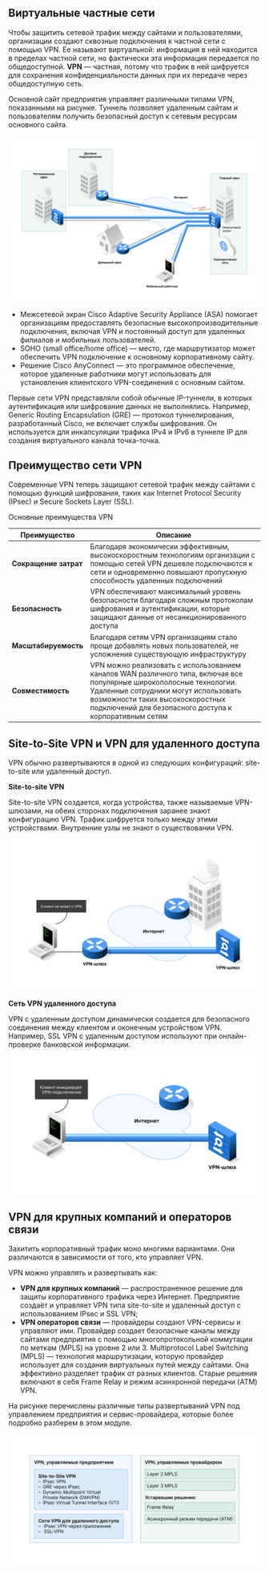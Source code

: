<!-- 8.1.1 -->
## Виртуальные частные сети

Чтобы защитить сетевой трафик между сайтами и пользователями, организации создают сквозные подключения к частной сети с помощью VPN. Ее называют виртуальной: информация в ней находится в пределах частной сети, но фактически эта информация передается по общедоступной. **VPN** — частная, потому что трафик в ней шифруется для сохранения конфиденциальности данных при их передаче через общедоступную сеть.

Основной сайт предприятия управляет различными типами VPN, показанными на рисунке. Туннель позволяет удаленным сайтам и пользователям получить безопасный доступ к сетевым ресурсам основного сайта.

![](./assets/8.1.1.svg)
<!-- /courses/ensa-dl/ae8e8c8a-34fd-11eb-ba19-f1886492e0e4/aeb59c80-34fd-11eb-ba19-f1886492e0e4/assets/c666b650-1c46-11ea-af56-e368b99e9723.svg -->

* Межсетевой экран Cisco Adaptive Security Appliance (ASA) помогает организациям предоставлять безопасные высокопроизводительные подключения, включая VPN и постоянный доступ для удаленных филиалов и мобильных пользователей.
* SOHO (small office/home office) — место, где маршрутизатор может обеспечить VPN подключение к основному корпоративному сайту.
* Решение Cisco AnyConnect — это программное обеспечение, которое удаленные работники могут использовать для установления клиентского VPN-соединения с основным сайтом.

<!--
Основной сайт предприятия управляет различными типами VPN, показанными на рисунке. На главном сайте показан межсетевой экран Cisco ASA, подключенный к корпоративной сети. Он соединяется через Интернет с маршрутизатором Cisco для бизнес-партнеров, межсетевым экраном Cisco ASA для региональных офисов, маршрутизатором Cisco для SOHO и с мобильным работником, удаленно подключающемуся через Cisco AnyConnect.
-->

Первые сети VPN представляли собой обычные IP-туннели, в которых аутентификация или шифрование данных не выполнялись. Например, Generic Routing Encapsulation (GRE) — протокол туннелирования, разработанный Cisco, не включает службы шифрования. Он используется для инкапсуляции трафика IPv4 и IPv6 в туннеле IP для создания виртуального канала точка-точка.

<!-- 8.1.2 -->
## Преимущество сети VPN

Современные VPN теперь защищают сетевой трафик между сайтами с помощью функций шифрования, таких как Internet Protocol Security (IPsec) и Secure Sockets Layer (SSL).

Основные преимущества VPN

| **Преимущество** | **Описание** |
| --- | --- |
| **Сокращение затрат** | Благодаря экономически эффективным, высокоскоростным технологиям организации с помощью сетей VPN дешевле подключаются к сети и одновременно повышают пропускную способность удаленных подключений |
| **Безопасность** | VPN обеспечивают максимальный уровень безопасности благодаря сложным протоколам шифрования и аутентификации, которые защищают данные от несанкционированного доступа |
| **Масштабируемость** | Благодаря сетям VPN организациям стало проще добавлять новых пользователей, не усложнения существующую инфраструктуру |
| **Совместимость** | VPN можно реализовать с использованием каналов WAN различного типа, включая все популярные широкополосные технологии. Удаленные сотрудники могут использовать возможности таких высокоскоростных подключений для безопасного доступа к корпоративным сетям |

<!-- 8.1.3 -->
## Site-to-Site VPN и VPN для удаленного доступа

VPN обычно развертываются в одной из следующих конфигураций: site-to-site или удаленный доступ.

**Site-to-site VPN**

Site-to-site VPN создается, когда устройства, также называемые VPN-шлюзами, на обеих сторонах подключения заранее знают конфигурацию VPN. Трафик шифруется только между этими устройствами. Внутренние узлы не знают о существовании VPN.

![](./assets/8.1.3-1.svg)
<!-- /courses/ensa-dl/ae8e8c8a-34fd-11eb-ba19-f1886492e0e4/aeb59c80-34fd-11eb-ba19-f1886492e0e4/assets/c667a0b0-1c46-11ea-af56-e368b99e9723.svg -->

<!--
На рисунке показано VPN-соединение типа site-to-site. Клиентский ноутбук подключается к сетевому шлюзу VPN, показанному как маршрутизатор. Шлюз VPN подключен через Интернет, который изображен как облако, к другому шлюзу VPN, показанному как межсетевой экран ASA.
-->

**Сеть VPN удаленного доступа**

VPN с удаленным доступом динамически создается для безопасного соединения между клиентом и оконечным устройством VPN. Например, SSL VPN с удаленным доступом используют при онлайн-проверке банковской информации.

![](./assets/8.1.3-2.svg)
<!-- /courses/ensa-dl/ae8e8c8a-34fd-11eb-ba19-f1886492e0e4/aeb59c80-34fd-11eb-ba19-f1886492e0e4/assets/c66815e0-1c46-11ea-af56-e368b99e9723.svg -->

<!-- 8.1.4 -->
## VPN для крупных компаний и операторов связи

Захитить корпоративный трафик моно многими вариантами. Они различаются в зависимости от того, кто управляет VPN.

VPN можно управлять и развертывать как: 

* **VPN для крупных компаний** — распространенное решение для защиты корпоративного трафика через Интернет. Предприятие создаёт и управляет VPN типа site-to-site и удаленный доступ с использованием IPsec и SSL VPN;
* **VPN операторов связи** — провайдеры создают VPN-сервисы и управляют ими. Провайдер создает безопасные каналы между сайтами предприятия с помощью многопротокольной коммутации по меткам (MPLS) на уровне 2 или 3. Multiprotocol Label Switching (MPLS) — технология маршрутизации, которую провайдер использует для создания виртуальных путей между сайтами. Она эффективно разделяет трафик от разных клиентов. Старые решения включают в себя Frame Relay и режим асинхронной передачи (ATM) VPN.

На рисунке перечислены различные типы развертываний VPN под управлением предприятия и сервис-провайдера, которые более подробно разберем в этом модуле.

![](./assets/8.1.4.svg)
<!-- /courses/ensa-dl/ae8e8c8a-34fd-11eb-ba19-f1886492e0e4/aeb59c80-34fd-11eb-ba19-f1886492e0e4/assets/c6688b12-1c46-11ea-af56-e368b99e9723.svg -->

<!--
В двух столбцах перечислены различные типы развертываний VPN, управляемых предприятием и сервис-провайдером. В столбце VPN, управляемые предприятием, VPN типа Site-to-site это: IPsec VPN, GRE over IPsec, Cisco Dynamic Multipoint Virtual Private Network (DMVPN), и IPsec Virtual Tunnel Interface (VTI). VPN для удаленного доступа: клиентское VPN-соединение IPsec и Бесклиентное SSL-соединение. В столбце VPN-сервисы, управляемые провайдером, указаны MPLS уровня 2 и 3, а устаревшими решениями являются Frame Relay и режим асинхронной передачи (ATM).
-->

<!-- 8.1.5 -->
<!-- quiz -->

